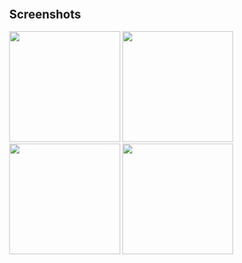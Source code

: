 
## Screenshots


<p float="left">
<img src="https://pic.linloir.cn/images/2022/03/08/IMG_20220308_220301.jpg" width="200">
<img src="https://pic.linloir.cn/images/2022/03/08/IMG_20220308_220322.jpg" width="200">
<img src="https://pic.linloir.cn/images/2022/03/08/IMG_20220308_220237.jpg" width="200">
<img src="https://pic.linloir.cn/images/2022/03/08/IMG_20220308_220353.jpg" width="200">
</p>

